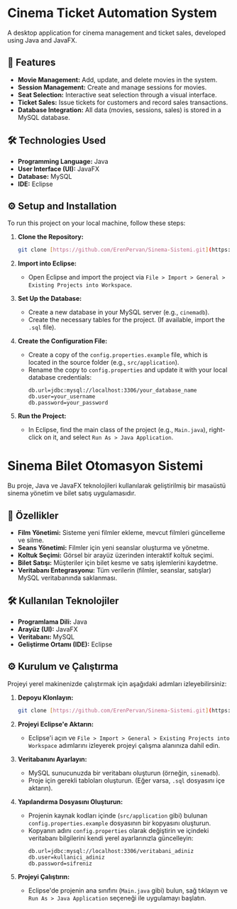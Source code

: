 # Cinema Ticket Automation System

A desktop application for cinema management and ticket sales, developed using Java and JavaFX.

## 🚀 Features

- **Movie Management:** Add, update, and delete movies in the system.
- **Session Management:** Create and manage sessions for movies.
- **Seat Selection:** Interactive seat selection through a visual interface.
- **Ticket Sales:** Issue tickets for customers and record sales transactions.
- **Database Integration:** All data (movies, sessions, sales) is stored in a MySQL database.

## 🛠️ Technologies Used

- **Programming Language:** Java
- **User Interface (UI):** JavaFX
- **Database:** MySQL
- **IDE:** Eclipse

## ⚙️ Setup and Installation

To run this project on your local machine, follow these steps:

1.  **Clone the Repository:**
    ```bash
    git clone [https://github.com/ErenPervan/Sinema-Sistemi.git](https://github.com/ErenPervan/Sinema-Sistemi.git)
    ```

2.  **Import into Eclipse:**
    - Open Eclipse and import the project via `File > Import > General > Existing Projects into Workspace`.

3.  **Set Up the Database:**
    - Create a new database in your MySQL server (e.g., `cinemadb`).
    - Create the necessary tables for the project. (If available, import the `.sql` file).

4.  **Create the Configuration File:**
    - Create a copy of the `config.properties.example` file, which is located in the source folder (e.g., `src/application`).
    - Rename the copy to `config.properties` and update it with your local database credentials:
      ```properties
      db.url=jdbc:mysql://localhost:3306/your_database_name
      db.user=your_username
      db.password=your_password
      ```

5.  **Run the Project:**
    - In Eclipse, find the main class of the project (e.g., `Main.java`), right-click on it, and select `Run As > Java Application`.




# Sinema Bilet Otomasyon Sistemi

Bu proje, Java ve JavaFX teknolojileri kullanılarak geliştirilmiş bir masaüstü sinema yönetim ve bilet satış uygulamasıdır.

## 🚀 Özellikler

- **Film Yönetimi:** Sisteme yeni filmler ekleme, mevcut filmleri güncelleme ve silme.
- **Seans Yönetimi:** Filmler için yeni seanslar oluşturma ve yönetme.
- **Koltuk Seçimi:** Görsel bir arayüz üzerinden interaktif koltuk seçimi.
- **Bilet Satışı:** Müşteriler için bilet kesme ve satış işlemlerini kaydetme.
- **Veritabanı Entegrasyonu:** Tüm verilerin (filmler, seanslar, satışlar) MySQL veritabanında saklanması.

## 🛠️ Kullanılan Teknolojiler

- **Programlama Dili:** Java
- **Arayüz (UI):** JavaFX
- **Veritabanı:** MySQL
- **Geliştirme Ortamı (IDE):** Eclipse

## ⚙️ Kurulum ve Çalıştırma

Projeyi yerel makinenizde çalıştırmak için aşağıdaki adımları izleyebilirsiniz:

1.  **Depoyu Klonlayın:**
    ```bash
    git clone [https://github.com/ErenPervan/Sinema-Sistemi.git](https://github.com/ErenPervan/Sinema-Sistemi.git)
    ```

2.  **Projeyi Eclipse'e Aktarın:**
    - Eclipse'i açın ve `File > Import > General > Existing Projects into Workspace` adımlarını izleyerek projeyi çalışma alanınıza dahil edin.

3.  **Veritabanını Ayarlayın:**
    - MySQL sunucunuzda bir veritabanı oluşturun (örneğin, `sinemadb`).
    - Proje için gerekli tabloları oluşturun. (Eğer varsa, `.sql` dosyasını içe aktarın).

4.  **Yapılandırma Dosyasını Oluşturun:**
    - Projenin kaynak kodları içinde (`src/application` gibi) bulunan `config.properties.example` dosyasının bir kopyasını oluşturun.
    - Kopyanın adını `config.properties` olarak değiştirin ve içindeki veritabanı bilgilerini kendi yerel ayarlarınızla güncelleyin:
      ```properties
      db.url=jdbc:mysql://localhost:3306/veritabani_adiniz
      db.user=kullanici_adiniz
      db.password=sifreniz
      ```

5.  **Projeyi Çalıştırın:**
    - Eclipse'de projenin ana sınıfını (`Main.java` gibi) bulun, sağ tıklayın ve `Run As > Java Application` seçeneği ile uygulamayı başlatın.



